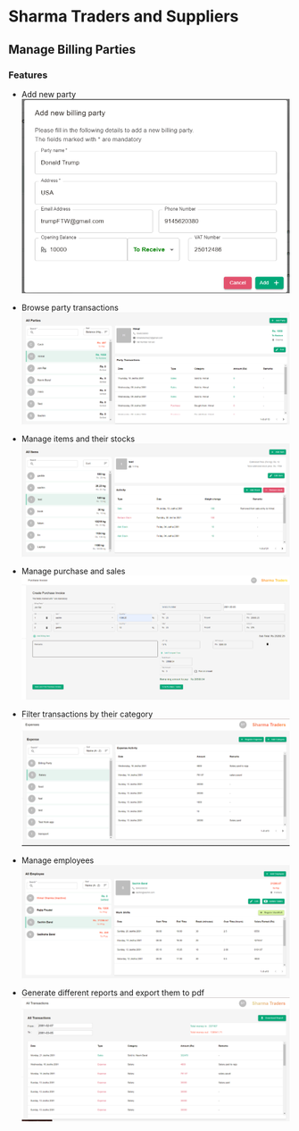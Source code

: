 # Sharma Traders and Suppliers

## Manage Billing Parties

### Features
- Add new party
![Add new party](screenshots/add_party.png)

- Browse party transactions
![Browse party transactions](screenshots/browse_party.png)

- Manage items and their stocks
![Manage items and their stocks](screenshots/manage_item_stocks.png)

- Manage purchase and sales
![Manage purchase and sales](screenshots/purchase_and_sale_invoice.png)

- Filter transactions by their category
![Filter transactions by their category](screenshots/filter_transactions.png)

- Manage employees
![Manage employees](screenshots/employee.png)

- Generate different reports and export them to pdf
![Generate different reports and export them to pdf](screenshots/reports.png)

